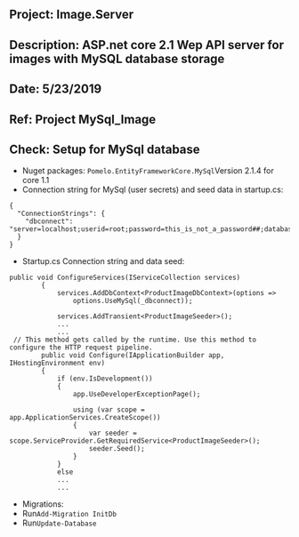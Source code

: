 ## Project: Image.Server
## Description: ASP.net core 2.1 Wep API server for images with MySQL database storage
## Date: 5/23/2019


## Ref: Project MySql_Image

## Check: Setup for MySql database
* Nuget packages: ```Pomelo.EntityFrameworkCore.MySql```Version 2.1.4 for core 1.1
* Connection string for MySql (user secrets) and seed data in startup.cs:
```
{
  "ConnectionStrings": {
    "dbconnect": "server=localhost;userid=root;password=this_is_not_a_password##;database=Test;"
  }
}
```
* Startup.cs Connection string and data seed:
```
public void ConfigureServices(IServiceCollection services)
        {
            services.AddDbContext<ProductImageDbContext>(options => 
                options.UseMySql(_dbconnect));

			services.AddTransient<ProductImageSeeder>();
			...
			...
 // This method gets called by the runtime. Use this method to configure the HTTP request pipeline.
        public void Configure(IApplicationBuilder app, IHostingEnvironment env)
        {
            if (env.IsDevelopment())
            {
                app.UseDeveloperExceptionPage();

                using (var scope = app.ApplicationServices.CreateScope())
                {
                    var seeder = scope.ServiceProvider.GetRequiredService<ProductImageSeeder>();
                    seeder.Seed();
                }
            }
            else
			...
			...
```
* Migrations:
* Run```Add-Migration InitDb```
* Run```Update-Database```

